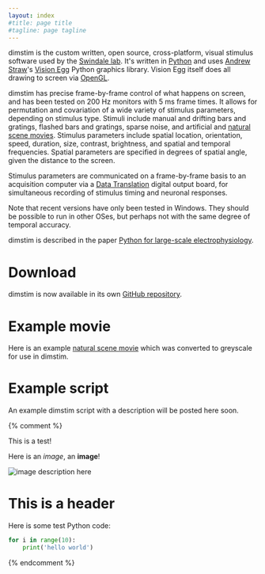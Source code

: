 ```yaml
---
layout: index
#title: page title
#tagline: page tagline
---
```


dimstim is the custom written, open source, cross-platform, visual stimulus software used by
the [Swindale lab](http://swindale.ecc.ubc.ca). It's written in [Python](http://python) and
uses [Andrew Straw](https://github.com/astraw)'s [Vision Egg](http://visionegg.org) Python
graphics library. Vision Egg itself does all drawing to screen via
[OpenGL](http://opengl.org|OpenGL).

dimstim has precise frame-by-frame control of what happens on screen, and has been tested on
200 Hz monitors with 5 ms frame times. It allows for permutation and covariation of a wide
variety of stimulus parameters, depending on stimulus type. Stimuli include manual and
drifting bars and gratings, flashed bars and gratings, sparse noise, and artificial and
[natural scene movies](http://swindale.ecc.ubc.ca/movies). Stimulus parameters include spatial
location, orientation, speed, duration, size, contrast, brightness, and spatial and temporal
frequencies. Spatial parameters are specified in degrees of spatial angle, given the distance
to the screen.

Stimulus parameters are communicated on a frame-by-frame basis to an acquisition computer via
a [Data Translation](http://www.datatranslation.com) digital output board, for simultaneous
recording of stimulus timing and neuronal responses.

Note that recent versions have only been tested in Windows. They should be possible to run in
other OSes, but perhaps not with the same degree of temporal accuracy.

dimstim is described in the paper [Python for large-scale
electrophysiology](http://www.frontiersin.org/Neuroinformatics/10.3389/neuro.11.009.2008/abstract).

Download
========

dimstim is now available in its own [GitHub repository](https://github.com/dimstim/dimstim).

Example movie
=============

Here is an example [natural scene movie](http://swindale.ecc.ubc.ca/movies) which was
converted to greyscale for use in dimstim.

Example script
==============

An example dimstim script with a description will be posted here soon.

{% comment %}

This is a test!

Here is an *image*, an **image**!

![image description here](images/sprite_download.png)

# This is a header

Here is some test Python code:

```python
for i in range(10):
    print('hello world')
```

{% endcomment %}
